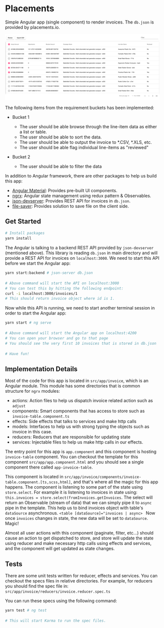 # Placements
Simple Angular app (single component) to render invoices. The `db.json` is provided by placements.io.

![](demo.png)

The following items from the requirement buckets has been implemented:
- Bucket 1
  - The user should be able browse through the line-item data as either a list or table.
  - The user should be able to sort the data.
  - The user should be able to output the invoice to *.CSV, *.XLS, etc.
  - The user should be able flag individual line-items as "reviewed"

- Bucket 2
  - The user should be able to filter the data

In addition to Angular framework, there are other packages to help us build this app:
- [Angular Material](https://material.angular.io/components/categories): Provides pre-built UI components.
- [ngrx](https://github.com/ngrx/platform): Angular state management using redux pattern & Observables.
- [json-devserver](https://github.com/typicode/json-server): Provides REST API for invoices in `db.json`.
- [file-saver](https://github.com/eligrey/FileSaver.js/): Provides solution to save file on the client side.

## Get Started
```bash
# Install packages
yarn install
```

The Angular is talking to a backend REST API provided by `json-devserver` (mentioned above).
This library is reading `db.json` in main directory and will provide a REST API for invoices on `localhost:3000`.
We need to start this API before we start the Angular app:
```bash
yarn start:backend # json-server db.json

# Above command will start the API on localhost:3000
# You can test this by hitting the following endpoint:
curl -i localhost:3000/invoices/1
# This should return invoice object where id is 1.
```

Now while this API is running, we need to start another terminal session in order to start the Angular app:
```bash
yarn start # ng serve

# Above command will start the Angular app on localhost:4200
# You can open your browser and go to that page
# You should see the very first 10 invoices that is stored in db.json

# Have fun!
```

## Implementation Details
Most of the code for this app is located in `src/app/invoice`, which is an Angular module.
This module has some directories that is common structure for `ngrx` modules:
- actions: Action files to help us dispatch invoice related action such as `adjust`
- components: Smart components that has access to store such as `invoice-table.component.ts`
- effects: Side effects that talks to services and make http calls
- models: Interfaces to help us with strong typing the objects such as invoice in this case.
- reducers: Reducers that are responsible for updating state
- services: Injectable files to help us make http calls in our effects.

The entry point for this app is `app.component` and this component is hosting `invoice-table` component.
You can checkout the template for this component `src/app/app.component.html` and
you should see a single component there called `app-invoice-table`.

This component is located in `src/app/invoice/components/invoice-table.component.[ts,scss,html]`, and
that's where all the magic for this app happens. The component is listening to some part of the state
using `store.select`. For example it is listening to invoices in state using:
`this.invoices = store.select(fromInvoices.getInvoices`.
The select will return an Observable (stream of data) that we can simply pipe it to `async` pipe in
the template. This help us to bind invoices object with table's `dataSource` asynchronous.
`<table [dataSource]="invoices | async> `
Now once `invoices` changes in state, the new data will be set to `dataSource`. Magic!

Almost all user actions with this component (paginate, filter, etc...) should cause an action to get
dispatched to store, and store will update the state using reducer and make necessary http calls using
effects and services, and the component will get updated as state changes.

## Tests
There are some unit tests written for reducer, effects and services. You can checkout the specs files in relative directories. For example, for reducers you should find the spec file in:
`src/app/invoice/reducers/invoice.reducer.spec.ts`

You can run these specs using the following command:
```bash
yarn test # ng test

# This will start Karma to run the spec files.
```
